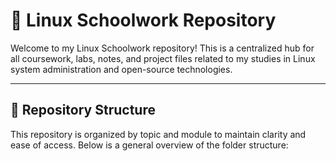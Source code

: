 # 🐧 Linux Schoolwork Repository

Welcome to my Linux Schoolwork repository! This is a centralized hub for all coursework, labs, notes, and project files related to my studies in Linux system administration and open-source technologies.

---

## 📂 Repository Structure

This repository is organized by topic and module to maintain clarity and ease of access. Below is a general overview of the folder structure:

